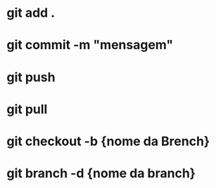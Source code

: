 # git add .
# git commit -m "mensagem" 
# git push
# git pull

# git checkout -b {nome da Brench}
# git branch -d {nome da branch}